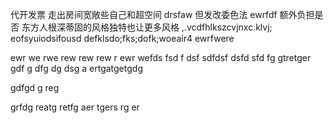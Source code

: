 代开发票
走出房间宽敞些自己和超空间
 drsfaw
 但发改委色法
 ewrfdf
 额外负担是否
 东方人根深蒂固的风格独特也让更多风格
,.vcdfhlkszcvjnxc.klvj;
eofsyuiodsifousd
defklsdo;fks;dofk;woeair4
ewrfwere

ewr
we
rwe
rew
rew
rew
r
ewr
wefds
fsd
f
dsf
sdfdsf
dsfd
sfd
fg
gtretger
gdf
g
dfg
dg
dsg
a
ertgatgetgdg

gdfgd
g
reg

grfdg
reatg
retfg
aer
tgers
rg
er
